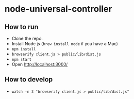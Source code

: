 # node-universal-controller

## How to run

* Clone the repo.
* Install Node.js (`brew install node` if you have a Mac)
* `npm install`
* `browserify client.js > public/lib/dist.js`
* `npm start`
* Open [http://localhost:3000/](http://localhost:3000)

## How to develop

* `watch -n 3 "browserify client.js > public/lib/dist.js"`

